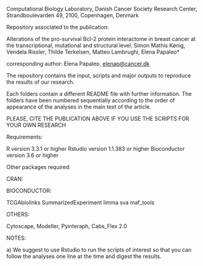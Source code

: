 Computational Biology Laboratory, Danish Cancer Society Research Center, Strandboulevarden 49, 2100, Copenhagen, Denmark

Repository associated to the publication:

Alterations of the pro-survival Bcl-2 protein interactome in breast cancer at the transcriptional, mutational and structural level. Simon Mathis Kønig, Vendela Rissler, Thilde Terkelsen, Matteo Lambrughi, Elena Papaleo*

corresponding author: Elena Papaleo, elenap@cancer.dk

The repository contains the input, scripts and major outputs to reproduce the results of our research.

Each folders contain a different README file with further information. The folders have been numbered sequentially according to the order of appearance of the analyses in the main text of the article.


PLEASE, CITE THE PUBLICATION ABOVE IF YOU USE THE SCRIPTS FOR YOUR OWN RESEARCH

Requirements:

R version 3.3.1 or higher Rstudio version 1.1.383 or higher
Bioconductor version 3.6 or higher

Other packages required:

CRAN:


BIOCONDUCTOR:

TCGAbiolinks SummarizedExperiment  limma sva maf_tools

OTHERS:

Cytoscape, Modeller, Pyinteraph, Cabs_Flex 2.0

NOTES:

a) We suggest to use Rstudio to run the scripts of interest so that you can follow the analyses one line at the time and digest the results.


